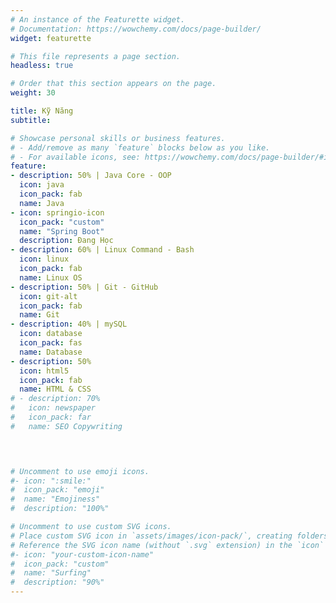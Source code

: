 ```yaml
---
# An instance of the Featurette widget.
# Documentation: https://wowchemy.com/docs/page-builder/
widget: featurette

# This file represents a page section.
headless: true

# Order that this section appears on the page.
weight: 30

title: Kỹ Năng
subtitle:

# Showcase personal skills or business features.
# - Add/remove as many `feature` blocks below as you like.
# - For available icons, see: https://wowchemy.com/docs/page-builder/#icons
feature:
- description: 50% | Java Core - OOP
  icon: java
  icon_pack: fab
  name: Java
- icon: springio-icon
  icon_pack: "custom"
  name: "Spring Boot"
  description: Đang Học
- description: 60% | Linux Command - Bash
  icon: linux
  icon_pack: fab
  name: Linux OS
- description: 50% | Git - GitHub
  icon: git-alt
  icon_pack: fab
  name: Git
- description: 40% | mySQL
  icon: database
  icon_pack: fas
  name: Database
- description: 50%
  icon: html5
  icon_pack: fab
  name: HTML & CSS
# - description: 70%
#   icon: newspaper
#   icon_pack: far
#   name: SEO Copywriting


  

# Uncomment to use emoji icons.
#- icon: ":smile:"
#  icon_pack: "emoji"
#  name: "Emojiness"
#  description: "100%"  

# Uncomment to use custom SVG icons.
# Place custom SVG icon in `assets/images/icon-pack/`, creating folders if necessary.
# Reference the SVG icon name (without `.svg` extension) in the `icon` field.
#- icon: "your-custom-icon-name"
#  icon_pack: "custom"
#  name: "Surfing"
#  description: "90%"
---
```

